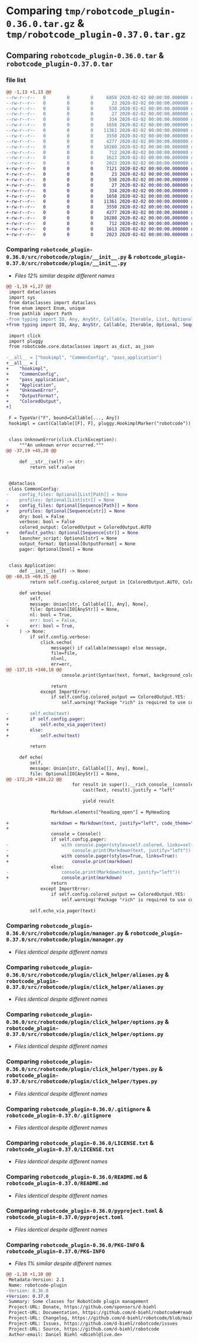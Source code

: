 # Comparing `tmp/robotcode_plugin-0.36.0.tar.gz` & `tmp/robotcode_plugin-0.37.0.tar.gz`

## Comparing `robotcode_plugin-0.36.0.tar` & `robotcode_plugin-0.37.0.tar`

### file list

```diff
@@ -1,13 +1,13 @@
--rw-r--r--   0        0        0     6858 2020-02-02 00:00:00.000000 robotcode_plugin-0.36.0/src/robotcode/plugin/__init__.py
--rw-r--r--   0        0        0       23 2020-02-02 00:00:00.000000 robotcode_plugin-0.36.0/src/robotcode/plugin/__version__.py
--rw-r--r--   0        0        0      530 2020-02-02 00:00:00.000000 robotcode_plugin-0.36.0/src/robotcode/plugin/manager.py
--rw-r--r--   0        0        0       27 2020-02-02 00:00:00.000000 robotcode_plugin-0.36.0/src/robotcode/plugin/py.typed
--rw-r--r--   0        0        0      334 2020-02-02 00:00:00.000000 robotcode_plugin-0.36.0/src/robotcode/plugin/specs.py
--rw-r--r--   0        0        0     1658 2020-02-02 00:00:00.000000 robotcode_plugin-0.36.0/src/robotcode/plugin/click_helper/aliases.py
--rw-r--r--   0        0        0    11361 2020-02-02 00:00:00.000000 robotcode_plugin-0.36.0/src/robotcode/plugin/click_helper/options.py
--rw-r--r--   0        0        0     3550 2020-02-02 00:00:00.000000 robotcode_plugin-0.36.0/src/robotcode/plugin/click_helper/types.py
--rw-r--r--   0        0        0     4277 2020-02-02 00:00:00.000000 robotcode_plugin-0.36.0/.gitignore
--rw-r--r--   0        0        0    10280 2020-02-02 00:00:00.000000 robotcode_plugin-0.36.0/LICENSE.txt
--rw-r--r--   0        0        0      712 2020-02-02 00:00:00.000000 robotcode_plugin-0.36.0/README.md
--rw-r--r--   0        0        0     1613 2020-02-02 00:00:00.000000 robotcode_plugin-0.36.0/pyproject.toml
--rw-r--r--   0        0        0     2023 2020-02-02 00:00:00.000000 robotcode_plugin-0.36.0/PKG-INFO
+-rw-r--r--   0        0        0     7121 2020-02-02 00:00:00.000000 robotcode_plugin-0.37.0/src/robotcode/plugin/__init__.py
+-rw-r--r--   0        0        0       23 2020-02-02 00:00:00.000000 robotcode_plugin-0.37.0/src/robotcode/plugin/__version__.py
+-rw-r--r--   0        0        0      530 2020-02-02 00:00:00.000000 robotcode_plugin-0.37.0/src/robotcode/plugin/manager.py
+-rw-r--r--   0        0        0       27 2020-02-02 00:00:00.000000 robotcode_plugin-0.37.0/src/robotcode/plugin/py.typed
+-rw-r--r--   0        0        0      334 2020-02-02 00:00:00.000000 robotcode_plugin-0.37.0/src/robotcode/plugin/specs.py
+-rw-r--r--   0        0        0     1658 2020-02-02 00:00:00.000000 robotcode_plugin-0.37.0/src/robotcode/plugin/click_helper/aliases.py
+-rw-r--r--   0        0        0    11361 2020-02-02 00:00:00.000000 robotcode_plugin-0.37.0/src/robotcode/plugin/click_helper/options.py
+-rw-r--r--   0        0        0     3550 2020-02-02 00:00:00.000000 robotcode_plugin-0.37.0/src/robotcode/plugin/click_helper/types.py
+-rw-r--r--   0        0        0     4277 2020-02-02 00:00:00.000000 robotcode_plugin-0.37.0/.gitignore
+-rw-r--r--   0        0        0    10280 2020-02-02 00:00:00.000000 robotcode_plugin-0.37.0/LICENSE.txt
+-rw-r--r--   0        0        0      712 2020-02-02 00:00:00.000000 robotcode_plugin-0.37.0/README.md
+-rw-r--r--   0        0        0     1613 2020-02-02 00:00:00.000000 robotcode_plugin-0.37.0/pyproject.toml
+-rw-r--r--   0        0        0     2023 2020-02-02 00:00:00.000000 robotcode_plugin-0.37.0/PKG-INFO
```

### Comparing `robotcode_plugin-0.36.0/src/robotcode/plugin/__init__.py` & `robotcode_plugin-0.37.0/src/robotcode/plugin/__init__.py`

 * *Files 12% similar despite different names*

```diff
@@ -1,19 +1,27 @@
 import dataclasses
 import sys
 from dataclasses import dataclass
 from enum import Enum, unique
 from pathlib import Path
-from typing import IO, Any, AnyStr, Callable, Iterable, List, Optional, TypeVar, Union, cast
+from typing import IO, Any, AnyStr, Callable, Iterable, Optional, Sequence, TypeVar, Union, cast
 
 import click
 import pluggy
 from robotcode.core.dataclasses import as_dict, as_json
 
-__all__ = ["hookimpl", "CommonConfig", "pass_application"]
+__all__ = [
+    "hookimpl",
+    "CommonConfig",
+    "pass_application",
+    "Application",
+    "UnknownError",
+    "OutputFormat",
+    "ColoredOutput",
+]
 
 F = TypeVar("F", bound=Callable[..., Any])
 hookimpl = cast(Callable[[F], F], pluggy.HookimplMarker("robotcode"))
 
 
 class UnknownError(click.ClickException):
     """An unknown error occurred."""
@@ -37,19 +45,20 @@
 
     def __str__(self) -> str:
         return self.value
 
 
 @dataclass
 class CommonConfig:
-    config_files: Optional[List[Path]] = None
-    profiles: Optional[List[str]] = None
+    config_files: Optional[Sequence[Path]] = None
+    profiles: Optional[Sequence[str]] = None
     dry: bool = False
     verbose: bool = False
     colored_output: ColoredOutput = ColoredOutput.AUTO
+    default_paths: Optional[Sequence[str]] = None
     launcher_script: Optional[str] = None
     output_format: Optional[OutputFormat] = None
     pager: Optional[bool] = None
 
 
 class Application:
     def __init__(self) -> None:
@@ -60,15 +69,15 @@
         return self.config.colored_output in [ColoredOutput.AUTO, ColoredOutput.YES]
 
     def verbose(
         self,
         message: Union[str, Callable[[], Any], None],
         file: Optional[IO[AnyStr]] = None,
         nl: bool = True,
-        err: bool = False,
+        err: bool = True,
     ) -> None:
         if self.config.verbose:
             click.secho(
                 message() if callable(message) else message,
                 file=file,
                 nl=nl,
                 err=err,
@@ -137,15 +146,18 @@
                     console.print(Syntax(text, format, background_color="default"))
 
                 return
             except ImportError:
                 if self.config.colored_output == ColoredOutput.YES:
                     self.warning('Package "rich" is required to use colored output.')
 
-        self.echo(text)
+        if self.config.pager:
+            self.echo_via_pager(text)
+        else:
+            self.echo(text)
 
         return
 
     def echo(
         self,
         message: Union[str, Callable[[], Any], None],
         file: Optional[IO[AnyStr]] = None,
@@ -172,20 +184,22 @@
                         for result in super().__rich_console__(console, options):
                             cast(Text, result).justify = "left"
 
                             yield result
 
                 Markdown.elements["heading_open"] = MyHeading
 
+                markdown = Markdown(text, justify="left", code_theme="default")
+
                 console = Console()
                 if self.config.pager:
-                    with console.pager(styles=self.colored, links=self.colored):
-                        console.print(Markdown(text, justify="left"))
+                    with console.pager(styles=True, links=True):
+                        console.print(markdown)
                 else:
-                    console.print(Markdown(text, justify="left"))
+                    console.print(markdown)
                 return
             except ImportError:
                 if self.config.colored_output == ColoredOutput.YES:
                     self.warning('Package "rich" is required to use colored output.')
 
         self.echo_via_pager(text)
```

### Comparing `robotcode_plugin-0.36.0/src/robotcode/plugin/manager.py` & `robotcode_plugin-0.37.0/src/robotcode/plugin/manager.py`

 * *Files identical despite different names*

### Comparing `robotcode_plugin-0.36.0/src/robotcode/plugin/click_helper/aliases.py` & `robotcode_plugin-0.37.0/src/robotcode/plugin/click_helper/aliases.py`

 * *Files identical despite different names*

### Comparing `robotcode_plugin-0.36.0/src/robotcode/plugin/click_helper/options.py` & `robotcode_plugin-0.37.0/src/robotcode/plugin/click_helper/options.py`

 * *Files identical despite different names*

### Comparing `robotcode_plugin-0.36.0/src/robotcode/plugin/click_helper/types.py` & `robotcode_plugin-0.37.0/src/robotcode/plugin/click_helper/types.py`

 * *Files identical despite different names*

### Comparing `robotcode_plugin-0.36.0/.gitignore` & `robotcode_plugin-0.37.0/.gitignore`

 * *Files identical despite different names*

### Comparing `robotcode_plugin-0.36.0/LICENSE.txt` & `robotcode_plugin-0.37.0/LICENSE.txt`

 * *Files identical despite different names*

### Comparing `robotcode_plugin-0.36.0/README.md` & `robotcode_plugin-0.37.0/README.md`

 * *Files identical despite different names*

### Comparing `robotcode_plugin-0.36.0/pyproject.toml` & `robotcode_plugin-0.37.0/pyproject.toml`

 * *Files identical despite different names*

### Comparing `robotcode_plugin-0.36.0/PKG-INFO` & `robotcode_plugin-0.37.0/PKG-INFO`

 * *Files 1% similar despite different names*

```diff
@@ -1,10 +1,10 @@
 Metadata-Version: 2.1
 Name: robotcode-plugin
-Version: 0.36.0
+Version: 0.37.0
 Summary: Some classes for RobotCode plugin management
 Project-URL: Donate, https://github.com/sponsors/d-biehl
 Project-URL: Documentation, https://github.com/d-biehl/robotcode#readme
 Project-URL: Changelog, https://github.com/d-biehl/robotcode/blob/main/CHANGELOG.md
 Project-URL: Issues, https://github.com/d-biehl/robotcode/issues
 Project-URL: Source, https://github.com/d-biehl/robotcode
 Author-email: Daniel Biehl <dbiehl@live.de>
```

